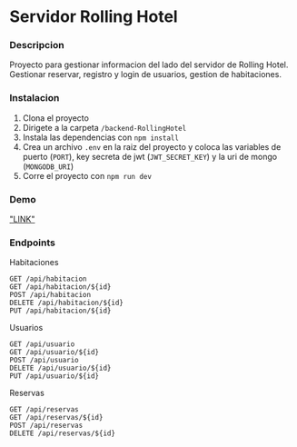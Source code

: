 # Servidor Rolling Hotel

### Descripcion

Proyecto para gestionar informacion del lado del servidor de Rolling Hotel. Gestionar reservar, registro y login de usuarios,
gestion de habitaciones.

### Instalacion

1. Clona el proyecto
2. Dirigete a la carpeta `/backend-RollingHotel`
3. Instala las dependencias con `npm install`
4. Crea un archivo `.env` en la raiz del proyecto y coloca las variables de puerto (`PORT`), key secreta de jwt (`JWT_SECRET_KEY`) y la uri de mongo (`MONGODB_URI`)
5. Corre el proyecto con `npm run dev`

### Demo

["LINK"](https://server-rollinghotel.vercel.app/)

### Endpoints
Habitaciones
```
GET /api/habitacion
GET /api/habitacion/${id}
POST /api/habitacion
DELETE /api/habitacion/${id}
PUT /api/habitacion/${id}
```
Usuarios
```
GET /api/usuario
GET /api/usuario/${id}
POST /api/usuario
DELETE /api/usuario/${id}
PUT /api/usuario/${id}
```
Reservas
```
GET /api/reservas
GET /api/reservas/${id}
POST /api/reservas
DELETE /api/reservas/${id}
```
